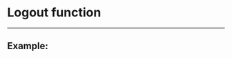 # Logout function
-------

## Example:


  <?php

  	/*
  	This way, the logout functionality will revoke the complete session:
  	*/

  	public function deleteLogin(){

  		//We first want to log the user logging out.
  		setLog($_SESSION['userID'],"User logout", "SUCCESS", date("d-m-y"), $_SESSION['privilege'], "NULL");

  		//We empty his authentication session
  		$_SESSION['Authenticated'] = "";

  		//Than we destroy the entire session
  		session_start();
          session_regenerate_id(true);
  		session_destroy();
  	}

	?>
